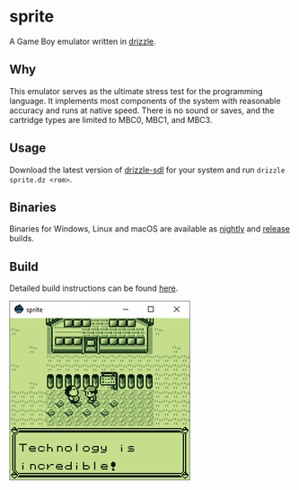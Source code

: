 # sprite
A Game Boy emulator written in [drizzle](https://github.com/jsmolka/drizzle).

## Why
This emulator serves as the ultimate stress test for the programming language. It implements most components of the system with reasonable accuracy and runs at native speed. There is no sound or saves, and the cartridge types are limited to MBC0, MBC1, and MBC3.

## Usage
Download the latest version of [drizzle-sdl](https://github.com/jsmolka/drizzle/releases) for your system and run `drizzle sprite.dz <rom>`.

## Binaries
Binaries for Windows, Linux and macOS are available as [nightly](https://nightly.link/jsmolka/sprite/workflows/build/master) and [release](https://github.com/jsmolka/sprite/releases) builds.

## Build
Detailed build instructions can be found [here](BUILD.md).

![screenshot](screenshot.png)
